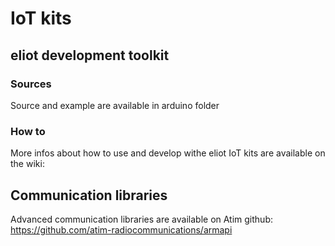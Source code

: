 # IoT kits

## eliot development toolkit

### Sources
Source and example are available in arduino folder

### How to
More infos about how to use and develop withe eliot IoT kits are available on the wiki: 

## Communication libraries
Advanced communication libraries are available on Atim github: https://github.com/atim-radiocommunications/armapi
